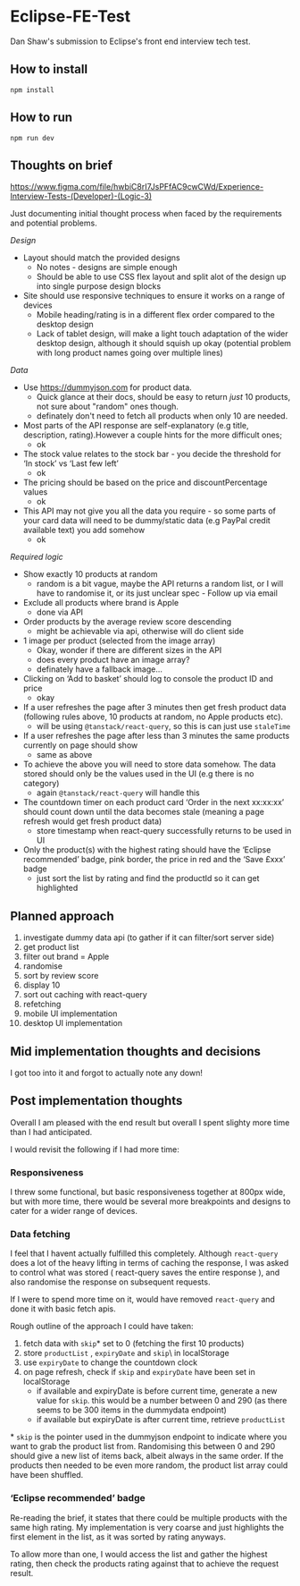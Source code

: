 # Eclipse-FE-Test

Dan Shaw's submission to Eclipse's front end interview tech test.

## How to install

`npm install`

## How to run

`npm run dev`

## Thoughts on brief

https://www.figma.com/file/hwbiC8rI7JsPFfAC9cwCWd/Experience-Interview-Tests-(Developer)-(Logic-3)

Just documenting initial thought process when faced by the requirements and potential problems.

_Design_

- Layout should match the provided designs
  - No notes - designs are simple enough
  - Should be able to use CSS flex layout and split alot of the design up into single purpose design blocks
- Site should use responsive techniques to ensure it works on a range of devices
  - Mobile heading/rating is in a different flex order compared to the desktop design
  - Lack of tablet design, will make a light touch adaptation of the wider desktop design, although it should squish up okay (potential problem with long product names going over multiple lines)

_Data_

- Use https://dummyjson.com for product data.
  - Quick glance at their docs, should be easy to return _just_ 10 products, not sure about "random" ones though.
  - definately don't need to fetch all products when only 10 are needed.
- Most parts of the API response are self-explanatory (e.g title, description, rating).However a couple hints for the more difficult ones;
  - ok
- The stock value relates to the stock bar - you decide the threshold for ‘In stock’ vs ‘Last few left’
  - ok
- The pricing should be based on the price and discountPercentage values
  - ok
- This API may not give you all the data you require - so some parts of your card data will need to be dummy/static data (e.g PayPal credit available text) you add somehow
  - ok

_Required logic_

- Show exactly 10 products at random
  - random is a bit vague, maybe the API returns a random list, or I will have to randomise it, or its just unclear spec - Follow up via email
- Exclude all products where brand is Apple
  - done via API
- Order products by the average review score descending
  - might be achievable via api, otherwise will do client side
- 1 image per product (selected from the image array)
  - Okay, wonder if there are different sizes in the API
  - does every product have an image array?
  - definately have a fallback image...
- Clicking on ‘Add to basket’ should log to console the product ID and price
  - okay
- If a user refreshes the page after 3 minutes then get fresh product data (following rules above, 10 products at random, no Apple products etc).
  - will be using `@tanstack/react-query`, so this is can just use `staleTime`
- If a user refreshes the page after less than 3 minutes the same products currently on page should show
  - same as above
- To achieve the above you will need to store data somehow. The data stored should only be the values used in the UI (e.g there is no category)
  - again `@tanstack/react-query` will handle this
- The countdown timer on each product card ‘Order in the next xx:xx:xx’ should count down until the data becomes stale (meaning a page refresh would get fresh product data)
  - store timestamp when react-query successfully returns to be used in UI
- Only the product(s) with the highest rating should have the ‘Eclipse recommended’ badge, pink border, the price in red and the ‘Save £xxx’ badge
  - just sort the list by rating and find the productId so it can get highlighted

## Planned approach

1. investigate dummy data api (to gather if it can filter/sort server side)
1. get product list
1. filter out brand = Apple
1. randomise
1. sort by review score
1. display 10
1. sort out caching with react-query
1. refetching
1. mobile UI implementation
1. desktop UI implementation

## Mid implementation thoughts and decisions

I got too into it and forgot to actually note any down!

## Post implementation thoughts

Overall I am pleased with the end result but overall I spent slighty more time than I had anticipated.

I would revisit the following if I had more time:

### Responsiveness

I threw some functional, but basic responsiveness together at 800px wide, but with more time, there would be several more breakpoints and designs to cater for a wider range of devices.

### Data fetching

I feel that I havent actually fulfilled this completely. Although `react-query` does a lot of the heavy lifting in terms of caching the response, I was asked to control what was stored ( react-query saves the entire response ), and also randomise the response on subsequent requests.

If I were to spend more time on it, would have removed `react-query` and done it with basic fetch apis.

Rough outline of the approach I could have taken:

1. fetch data with `skip`\* set to 0 (fetching the first 10 products)
1. store `productList` , `expiryDate` and `skip`\ in localStorage
1. use `expiryDate` to change the countdown clock
1. on page refresh, check if `skip` and `expiryDate` have been set in localStorage
   - if available and expiryDate is before current time, generate a new value for `skip`. this would be a number between 0 and 290 (as there seems to be 300 items in the dummydata endpoint)
   - if available but expiryDate is after current time, retrieve `productList`

\* `skip` is the pointer used in the dummyjson endpoint to indicate where you want to grab the product list from. Randomising this between 0 and 290 should give a new list of items back, albeit always in the same order. If the products then needed to be even more random, the product list array could have been shuffled.

### ‘Eclipse recommended’ badge

Re-reading the brief, it states that there could be multiple products with the same high rating. My implementation is very coarse and just highlights the first element in the list, as it was sorted by rating anyways.

To allow more than one, I would access the list and gather the highest rating, then check the products rating against that to achieve the request result.
